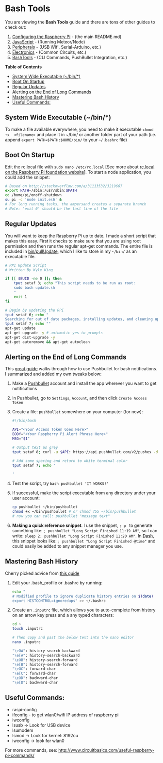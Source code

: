 # Bash Tools

You are viewing the **Bash Tools** guide and there are tons of other guides to check out:

1. [Configuring the Raspberry Pi](https://github.com/KyleKing/Another_Raspberry_Pi_Guide) - (the main README.md)
2. [JavaScript](JavaScript.md) - (Running Meteor/Node)
3. [Peripherals](Peripherals.md) - (USB Wifi, Serial-Arduino, etc.)
4. [Electronics](Electronics.md) - (Common Circuits, etc.)
5. [BashTools](BashTools.md) - (CLI Commands, PushBullet Integration, etc.)

**Table of Contents**

<!-- MarkdownTOC depth="6" autolink="true" bracket="round" -->

- [System Wide Executable \(~/bin/*\)](#system-wide-executable-~bin)
- [Boot On Startup](#boot-on-startup)
- [Regular Updates](#regular-updates)
- [Alerting on the End of Long Commands](#alerting-on-the-end-of-long-commands)
- [Mastering Bash History](#mastering-bash-history)
- [Useful Commands:](#useful-commands)

<!-- /MarkdownTOC -->

## System Wide Executable (~/bin/*)

To make a file available everywhere, you need to make it executable `chmod +x  <filename>` and place it in ~/bin/<filename> or another folder part of your path (i.e. append `export PATH=$PATH:$HOME/bin/` to your `~/.bashrc` file)

## Boot On Startup

Edit the rc.local file with `sudo nano /etc/rc.local` [See more about [rc.local on the Raspberry Pi foundation website](https://www.raspberrypi.org/documentation/linux/usage/rc-local.md)]. To start a node application, you could add the snippet:

```bash
# Based on http://stackoverflow.com/a/31113532/3219667
export PATH=/sbin:/usr/sbin:$PATH
cd /home/pi/onoff-shutdown
su pi -c 'node init.es6' &
# For long running tasks, the ampersand creates a separate branch
# Note: 'exit 0' should be the last line of the file
```

## Regular Updates

You will want to keep the Raspberry Pi up to date. I made a short script that makes this easy. First it checks to make sure that you are using root permission and then runs the regular apt-get commands. The entire file is included in [bin/pullUpdate](bin/pullUpdate), which I like to store in my `~/bin/` as an executable file.

```bash
# RPI Update Script
# Written By Kyle King

if [[ $EUID -ne 0 ]]; then
    tput setaf 3; echo "This script needs to be run as root:
    sudo bash update.sh
    "
    exit 1
fi

# Begin by updating the RPI
tput setaf 6; echo "
Searching for out of date packages, installing updates, and cleaning up afterward"
tput setaf 7; echo ""
apt-get update
apt-get upgrade -y # automatic yes to prompts
apt-get dist-upgrade -y
apt-get autoremove && apt-get autoclean
```

## Alerting on the End of Long Commands

This [great guide](http://www.pratermade.com/2014/08/use-pushbullet-to-send-notifications-from-your-pi-to-your-phone/) walks through how to use Pushbullet for bash notifications. I summarized and added my own tweaks below:

1. Make a [Pushbullet](https://www.pushbullet.com/) account and install the app wherever you want to get notifications
2. In Pushbullet, go to `Settings`, `Account`, and then click `Create Access Token`
3. Create a file: `pushbullet` somewhere on your computer (for now):

    ```bash
    #!/bin/bash

    API="<Your Access Token Goes Here>"
    BODY="<Your Raspberry Pi Alert Phrase Here>"
    MSG="$1"

    # Output text as grey
    tput setaf 8; curl -u $API: https://api.pushbullet.com/v2/pushes -d type=note -d title="$MSG" -d body="$BODY"

    # Add some spacing and return to white terminal color
    tput setaf 7; echo '

    '
    ```

4. Test the script, try `bash pushbullet 'IT WORKS!'`
5. If successful, make the script executable from any directory under your user account:

    ```bash
    cp pushbullet ~/bin/pushbullet
    chmod +x ~/bin/pushbullet # or chmod 755 ~/bin/pushbullet
    # now you can call: pushbullet "message text"
    ```

6. **Making a quick reference snippet**. I use the snippet, `; p ` to generate something like: `; pushbullet "Long Script Finished 11:19 AM"`, so I can write: `sleep 2; pushbullet "Long Script Finished 11:20 AM"`. In [Dash](https://kapeli.com/dash), this snippet looks like: `; pushbullet "Long Script Finished @time"` and could easily be added to any snippet manager you use.

## Mastering Bash History

Cherry picked advice from [this guide](https://www.eriwen.com/bash/effective-shorthand/)

1. Edit your .bash_profile or .bashrc by running:

    ```bash
    echo "
    # Modified profile to ignore duplicate history entries on $(date)
    export HISTCONTROL=ignoredups" >> ~/.bashrc
    ```

2. Create an `.inputrc` file, which allows you to auto-complete from history on an arrow key press and a any typed characters:

    ```bash
    cd ~
    touch .inputrc

    # Then copy and past the below text into the nano editor
    nano .inputrc
    ```

    ```bash
    "\eOA": history-search-backward
    "\e[A": history-search-backward
    "\eOB": history-search-forward
    "\e[B": history-search-forward
    "\eOC": forward-char
    "\e[C": forward-char
    "\eOD": backward-char
    "\e[D": backward-char
    ```

## Useful Commands:

- raspi-config
- ifconfig - to get wlan0/wifi IP address of raspberry pi
- iwconfig
- lsusb -> Look for USB device
- lsumodem
- lsmod -> Look for kernel: 8192cu
- iwconfig -> look for wlan0

For more commands, see: http://www.circuitbasics.com/useful-raspberry-pi-commands/

<!--
FIXME: Why did this only work after directly pinging?
12:20 [~] ¿ nmap -p ssh -sV 192.168.2.9

Starting Nmap 7.12 ( https://nmap.org ) at 2017-04-02 12:20 EDT
Nmap scan report for 192.168.2.9
Host is up (0.00031s latency).
PORT   STATE    SERVICE VERSION
22/tcp filtered ssh

Service detection performed. Please report any incorrect results at https://nmap.org/submit/ .
Nmap done: 1 IP address (1 host up) scanned in 0.77 seconds
-->